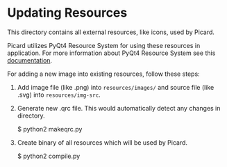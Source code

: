 Updating Resources
==================

This directory contains all external resources, like icons, used by Picard.

Picard utilizes PyQt4 Resource System for using these resources in application. For more information about PyQt4 Resource System see this [documentation](http://pyqt.sourceforge.net/Docs/PyQt4/resources.html).

For adding a new image into existing resources, follow these steps:

1. Add image file (like .png) into `resources/images/` and source file (like .svg) into `resources/img-src`.
2. Generate new .qrc file. This would automatically detect any changes in directory.

    $ python2 makeqrc.py

3. Create binary of all resources which will be used by Picard.

    $ python2 compile.py
